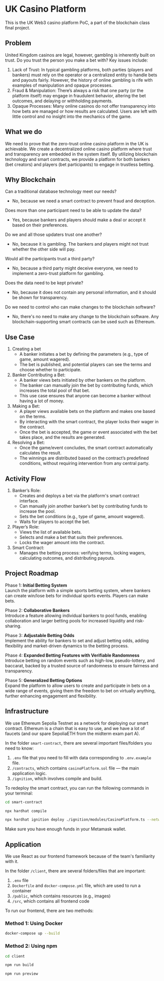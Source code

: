 # UK Casino Platform

This is the UK Web3 casino platform PoC, a part of the blockchain class final project.

## Problem

United Kingdom casinos are legal, however, gambling is inherently built on trust. Do you trust the person you make a bet with? Key issues include:
1. Lack of Trust: In typical gambling platforms, both parties (players and bankers) must rely on the operator or a centralized entity to handle bets and payouts fairly. However, the history of online gambling is rife with examples of manipulation and opaque processes.
2. Fraud & Manipulation: There’s always a risk that one party (or the platform itself) may engage in fraudulent behavior, altering the bet outcomes, and delaying or withholding payments.
3. Opaque Processes: Many online casinos do not offer transparency into how bets are managed or how results are calculated. Users are left with little control and no insight into the mechanics of the game.

## What we do

We need to prove that the zero-trust online casino platform in the UK is achievable. We create a decentralized online casino platform where trust and transparency are embedded in the system itself. By utilizing blockchain technology and smart contracts, we provide a platform for both bankers (bet creators) and players (bet participants) to engage in trustless betting.

## Why Blockchain

Can a traditional database technology meet our needs?
- No, because we need a smart contract to prevent fraud and deception.

Does more than one participant need to be able to update the data?
- Yes, because bankers and players should make a deal or accept it based on their preferences.

Do we and all those updaters trust one another?
- No, because it is gambling. The bankers and players might not trust whether the other side will pay.

Would all the participants trust a third party?
- No, because a third party might deceive everyone, we need to implement a zero-trust platform for gambling.

Does the data need to be kept private?
- No, because it does not contain any personal information, and it should be shown for transparency.

Do we need to control who can make changes to the blockchain software?
- No, there's no need to make any change to the blockchain software. Any blockchain-supporting smart contracts can be used such as Ethereum.

## Use Case

1. Creating a bet
   - A banker initiates a bet by defining the parameters (e.g., type of game, amount wagered).
    - The bet is published, and potential players can see the terms and choose whether to participate.
2. Banker Contributing a Bet:
    - A banker views bets initiated by other bankers on the platform.
    - The banker can manually join the bet by contributing funds, which increases the total pool of that bet.
    - This use case ensures that anyone can become a banker without having a lot of money.
3. Making a Bet:
    - A player views available bets on the platform and makes one based on the terms.
    - By interacting with the smart contract, the player locks their wager in the contract.
    - Once the bet is accepted, the game or event associated with the bet takes place, and the results are generated.
4.  Resolving a Bet:
    - Once the game/event concludes, the smart contract automatically calculates the result.
    - The winnings are distributed based on the contract’s predefined conditions, without requiring intervention from any central party.

## Activity Flow

1. Banker’s Role:
    - Creates and deploys a bet via the platform's smart contract interface.
    - Can manually join another banker’s bet by contributing funds to increase the pool.
    - Sets the bet conditions (e.g., type of game, amount wagered).
    - Waits for players to accept the bet.
2. Player’s Role:
    - Views the list of available bets.
    - Selects and make a bet that suits their preferences.
    - Locks the wager amount into the contract.
3. Smart Contract:
    - Manages the betting process: verifying terms, locking wagers, calculating outcomes, and distributing payouts.

## Project Roadmap

Phase 1: **Initial Betting System**  
	Launch the platform with a simple sports betting system, where bankers can create win/lose bets for individual sports events. Players can make bets.

Phase 2: **Collaborative Bankers**  
	Introduce a feature allowing individual bankers to pool funds, enabling collaboration and larger betting pools for increased liquidity and risk-sharing.

Phase 3: **Adjustable Betting Odds**  
	Implement the ability for bankers to set and adjust betting odds, adding flexibility and market-driven dynamics to the betting process.

Phase 4: **Expanded Betting Features with Verifiable Randomness**  
	Introduce betting on random events such as high-low, pseudo-lottery, and baccarat, backed by a trusted source of randomness to ensure fairness and transparency.

Phase 5: **Generalized Betting Options**  
	Expand the platform to allow users to create and participate in bets on a wide range of events, giving them the freedom to bet on virtually anything, further enhancing engagement and flexibility.

## Infrastructure

We use Ethereum Sepolia Testnet as a network for deploying our smart contract. Ethereum is a chain that is easy to use, and we have a lot of faucets (and our spare SepoliaETH from the midterm exam part A).

In the folder `smart-contract`, there are several important files/folders you need to know:

1. `.env` file that you need to fill with data corresponding to `.env.example` file.
2. `/contracts`, which contains `casinoPlatform.sol` file — the main application logic.
3. `/ignition`, which involves compile and build.

To redeploy the smart contract, you can run the following commands in your terminal:
```bash
cd smart-contract
```
```bash
npx hardhat compile
```

```bash
npx hardhat ignition deploy ./ignition/modules/CasinoPlatform.ts --network sepolia
```

Make sure you have enough funds in your Metamask wallet.

## Application

We use React as our frontend framework because of the team's familiarity with it.

In the folder `/client`, there are several folders/files that are important:

1. `.env` file
2. `Dockerfile` and `docker-compose.yml` file, which are used to run a container
3. `/public`, which contains resources (e.g., images)
4. `/src`, which contains all frontend code

To run our frontend, there are two methods:
### Method 1: Using Docker
```bash
docker-compose up --build
```

### Method 2: Using npm
``` bash
cd client
```
```bash
npm run build
```

```bash
npm run preview
```

